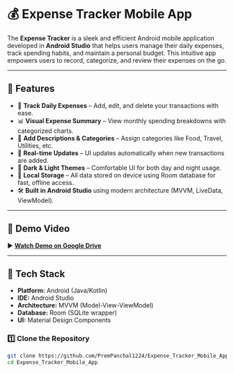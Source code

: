 # 💰 Expense Tracker Mobile App

The **Expense Tracker** is a sleek and efficient Android mobile application developed in **Android Studio** that helps users manage their daily expenses, track spending habits, and maintain a personal budget. This intuitive app empowers users to record, categorize, and review their expenses on the go.

---

## 📱 Features

- 📆 **Track Daily Expenses** – Add, edit, and delete your transactions with ease.
- 📊 **Visual Expense Summary** – View monthly spending breakdowns with categorized charts.
- 🧾 **Add Descriptions & Categories** – Assign categories like Food, Travel, Utilities, etc.
- 🔄 **Real-time Updates** – UI updates automatically when new transactions are added.
- 🌙 **Dark & Light Themes** – Comfortable UI for both day and night usage.
- 📂 **Local Storage** – All data stored on device using Room database for fast, offline access.
- 🛠️ **Built in Android Studio** using modern architecture (MVVM, LiveData, ViewModel).

---

## 🎥 Demo Video

▶️ [**Watch Demo on Google Drive**](https://drive.google.com/file/d/1YK4EIBRXKo-nGgSegUEmYy0glS_fD-eU/view?usp=sharing)

---

## 🧰 Tech Stack

- **Platform:** Android (Java/Kotlin)
- **IDE:** Android Studio
- **Architecture:** MVVM (Model-View-ViewModel)
- **Database:** Room (SQLite wrapper)
- **UI:** Material Design Components



### 1️⃣ Clone the Repository

```bash
git clone https://github.com/PremPanchal1224/Expense_Tracker_Mobile_App.git
cd Expense_Tracker_Mobile_App
